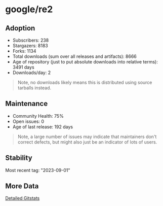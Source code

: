 # google/re2

## Adoption

- Subscribers: 238
- Stargazers: 8183
- Forks: 1134
- Total downloads (sum over all releases and artifacts): 8666
- Age of repository (just to put absolute downloads into relative terms): 3491 days
- Downloads/day: 2

> Note, no downloads likely means this is distributed using source tarballs instead.

## Maintenance

- Community Health: 75%
- Open issues: 0
- Age of last release: 192 days

> Note, a large number of issues may indicate that maintainers don't correct defects, but might also
> just be an indicator of lots of users.

## Stability

Most recent tag: "2023-09-01"

## More Data

[Detailed Gitstats](/bazel-catalog/gitstats/google/re2)

